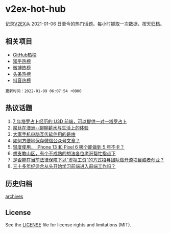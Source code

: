 # v2ex-hot-hub

 记录[V2EX](https://www.v2ex.com/)从 2021-01-06 日至今的热门话题。每小时抓取一次数据，按天[归档](archives)。
 
 ## 相关项目

- [GitHub热榜](https://github.com/snaildev/github-hot-hub)
- [知乎热榜](https://github.com/snaildev/zhihu-hot-hub)
- [微博热榜](https://github.com/snaildev/weibo-hot-hub)
- [头条热榜](https://github.com/snaildev/toutiao-hot-hub)
- [抖音热榜](https://github.com/snaildev/douyin-hot-hub)


 `更新时间：2022-01-09 06:07:54 +0800`

## 热议话题

1. [7 年塔罗占卜经历的 U3D 前端，可以提供一对一塔罗占卜](https://www.v2ex.com/t/826948)
1. [屌丝在澳洲--聊聊薪水与生活上的体验](https://www.v2ex.com/t/826954)
1. [大家手机电脑互传软件用的是啥](https://www.v2ex.com/t/827044)
1. [如何方便地保存微信公众号文章？](https://www.v2ex.com/t/826953)
1. [轻度使用， iPhone 13 和 Pixel 6 哪个能做到 5 年不卡？](https://www.v2ex.com/t/827030)
1. [想支教山区，有个不成熟的想法各位老哥帮忙指点下](https://www.v2ex.com/t/826968)
1. [是否能在当前法律保障下以“虚拟工资”的方式招募团队做开源项目或者创业？](https://www.v2ex.com/t/826996)
1. [三十多年纪适合从头开始学习前端进入前端工作吗？](https://www.v2ex.com/t/826958)

## 历史归档

[archives](archives)

## License

See the [LICENSE](LICENSE) file for license rights and limitations (MIT).
